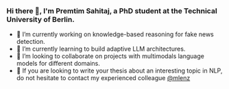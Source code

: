 ### Hi there 👋, I'm Premtim Sahitaj, a PhD student at the Technical University of Berlin. 

- 🔭 I’m currently working on knowledge-based reasoning for fake news detection.
- 🌱 I’m currently learning to build adaptive LLM architectures. 
- 👯 I’m looking to collaborate on projects with multimodals language models for different domains. 
- 💬 If you are looking to write your thesis about an interesting topic in NLP, do not hesitate to contact my experienced colleague [@mlenz](https://github.com/mirkolenz])


<!--- 
  if you have forked this to use on your profile, 
  Change the `github-readme-stats.anuraghazra1.vercel.app` to `github-readme-stats.vercel.app` 
--->

